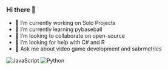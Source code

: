 ### Hi there 👋

- 🔭 I’m currently working on Solo Projects
- 🌱 I’m currently learning pybaseball
- 👯 I’m looking to collaborate on open-source
- 🤔 I’m looking for help with C# and R
- 💬 Ask me about video game development and sabrmetrics

![JavaScript](https://img.shields.io/badge/javascript-%23323330.svg?style=for-the-badge&logo=javascript&logoColor=%23F7DF1E)
![Python](https://img.shields.io/badge/Python-FFD43B?style=for-the-badge&logo=python&logoColor=blue)
